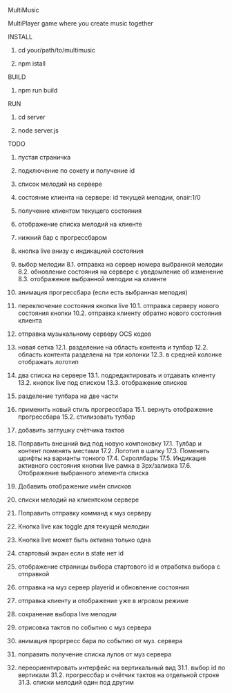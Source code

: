 MultiMusic

MultiPlayer game where you create music together


INSTALL

1. cd your/path/to/multimusic

2. npm istall


BUILD

1. npm run build


RUN

1. cd server

2. node server.js


TODO

1. пустая страничка
2. подключение по сокету и получение id
3. список мелодий на сервере
4. состояние клиента на сервере: id текущей мелодии, onair:1/0
4. получение клиентом текущего состояния
5. отображение списка мелодий на клиенте
6. нижний бар с прогрессбаром
7. кнопка live внизу с индикацией состояния
8. выбор мелодии
    8.1. отправка на сервер номера выбранной мелодии
    8.2. обновление состояния на сервере с уведомление об изменение
    8.3. отображение выбранной мелодии на клиенте
9. анимация прогрессбара (если есть выбранная мелодия)
10. переключение состояния кнопки live
    10.1. отправка серверу нового состояния кнопки
    10.2. отправка клиенту обратно нового состояния клиента
11. отправка музыкальному серверу OCS кодов
12. новая сетка
    12.1. разделение на область контента и тулбар
    12.2. область контента разделена на три колонки
    12.3. в средней колонке отображать логотип
13. два списка на сервере
    13.1. подредактировать и отдавать клиенту
    13.2. кнопок live под списком
    13.3. отображение списков
14. разделение тулбара на две части
15. применить новый стиль прогрессбара
    15.1. вернуть отображение прогрессбара
    15.2. стилизовать тулбар
16. добавить заглушку счётчика тактов
17. Поправить внешний вид под новую компоновку
    17.1. Тулбар и контент поменять местами
    17.2. Логотип в шапку
    17.3. Поменять шрифты на варианты тонкого
    17.4. Скроллбары
    17.5. Индикация активного состояния кнопки live рамка в 3px/заливка
    17.6. Отображение выбранного элемента списка
18. Добавить отображение имён списков
19. списки мелодий на клиентском сервере
20. Поправить отправку комманд к муз серверу
21. Кнопка live как toggle для текущей мелодии
22. Кнопка live может быть активна только одна
23. стартовый экран если в state нет id
24. отображение страницы выбора стартового id и отработка выбора с отправкой
25. отправка на муз сервер playerid и обновление состояния
26. отправка клиенту и отображение уже в игровом режиме
27. cохранение выбора live мелодии

28. отрисовка тактов по событию с муз сервера
29. анимация проргресс бара по событию от муз. сервера
30. поправить получение списка лупов от муз сервера
31. переориентировать интерфейс на вертикальный вид
    31.1. выбор id по вертикали
    31.2. прогрессбар и счётчик тактов на отдельной строке
    31.3. списки мелодий один под другим